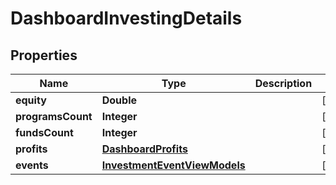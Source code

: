 # DashboardInvestingDetails

## Properties
Name | Type | Description | Notes
------------ | ------------- | ------------- | -------------
**equity** | **Double** |  |  [optional]
**programsCount** | **Integer** |  |  [optional]
**fundsCount** | **Integer** |  |  [optional]
**profits** | [**DashboardProfits**](DashboardProfits.md) |  |  [optional]
**events** | [**InvestmentEventViewModels**](InvestmentEventViewModels.md) |  |  [optional]
